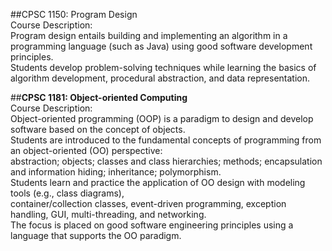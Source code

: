 ##CPSC 1150: Program Design  
Course Description:  
Program design entails building and implementing an algorithm in a programming language (such as Java) using good software development principles.  
Students develop problem-solving techniques while learning the basics of algorithm development, procedural abstraction, and data representation.


##**CPSC 1181: Object-oriented Computing**  
Course Description:  
Object-oriented programming (OOP) is a paradigm to design and develop software based on the concept of objects.  
Students are introduced to the fundamental concepts of programming from an object-oriented (OO) perspective:  
abstraction; objects; classes and class hierarchies; methods; encapsulation and information hiding; inheritance; polymorphism.  
Students learn and practice the application of OO design with modeling tools (e.g., class diagrams),  
container/collection classes, event-driven programming, exception handling, GUI, multi-threading, and networking.  
The focus is placed on good software engineering principles using a language that supports the OO paradigm.  
